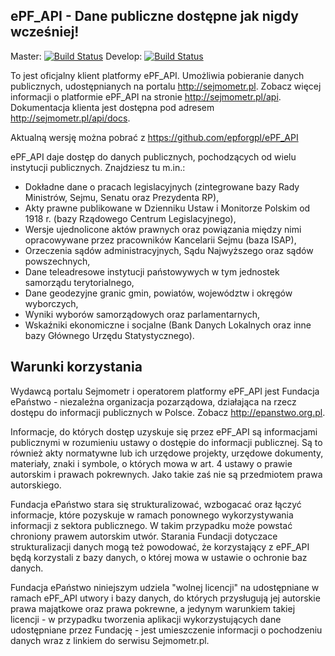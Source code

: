 ePF_API - Dane publiczne dostępne jak nigdy wcześniej!
------------------------------------------------------

Master: [![Build Status](https://api.travis-ci.org/Srokap/ePF_API.png?branch=master)](https://travis-ci.org/Srokap/ePF_API)
Develop: [![Build Status](https://api.travis-ci.org/Srokap/ePF_API.png?branch=develop)](https://travis-ci.org/Srokap/ePF_API)

To jest oficjalny klient platformy ePF_API. Umożliwia pobieranie danych publicznych, udostępnianych na portalu http://sejmometr.pl.
Zobacz więcej informacji o platformie ePF_API na stronie http://sejmometr.pl/api.
Dokumentacja klienta jest dostępna pod adresem http://sejmometr.pl/api/docs.

Aktualną wersję można pobrać z https://github.com/epforgpl/ePF_API


ePF_API daje dostęp do danych publicznych, pochodzących od wielu instytucji publicznych. Znajdziesz tu m.in.:

* Dokładne dane o pracach legislacyjnych (zintegrowane bazy Rady Ministrów, Sejmu, Senatu oraz Prezydenta RP),
* Akty prawne publikowane w Dzienniku Ustaw i Monitorze Polskim od 1918 r. (bazy Rządowego Centrum Legislacyjnego),
* Wersje ujednolicone aktów prawnych oraz powiązania między nimi opracowywane przez pracowników Kancelarii Sejmu (baza ISAP),
* Orzeczenia sądów administracyjnych, Sądu Najwyższego oraz sądów powszechnych,
* Dane teleadresowe instytucji państowywych w tym jednostek samorządu terytorialnego,
* Dane geodezyjne granic gmin, powiatów, województw i okręgów wyborczych,
* Wyniki wyborów samorządowych oraz parlamentarnych,
* Wskaźniki ekonomiczne i socjalne (Bank Danych Lokalnych oraz inne bazy Głównego Urzędu Statystycznego).


Warunki korzystania
-------------------

Wydawcą portalu Sejmometr i operatorem platformy ePF_API jest Fundacja ePaństwo - niezależna organizacja pozarządowa, działająca na rzecz dostępu do informacji publicznych w Polsce. Zobacz http://epanstwo.org.pl.

Informacje, do których dostęp uzyskuje się przez ePF_API są informacjami publicznymi w rozumieniu ustawy o dostępie do informacji publicznej. Są to również akty normatywne lub ich urzędowe projekty, urzędowe dokumenty, materiały, znaki i symbole, o których mowa w art. 4 ustawy o prawie autorskim i prawach pokrewnych. Jako takie zaś nie są przedmiotem prawa autorskiego.

Fundacja ePaństwo stara się strukturalizować, wzbogacać oraz łączyć informacje, które pozyskuje w ramach ponownego wykorzystywania informacji z sektora publicznego. W takim przypadku może powstać chroniony prawem autorskim utwór. Starania Fundacji dotyczace strukturalizacji danych mogą też powodować, że korzystający z ePF_API będą korzystali z bazy danych, o której mowa w ustawie o ochronie baz danych.

Fundacja ePaństwo niniejszym udziela "wolnej licencji" na udostępniane w ramach ePF_API utwory i bazy danych, do których przysługują jej autorskie prawa majątkowe oraz prawa pokrewne, a jedynym warunkiem takiej licencji - w przypadku tworzenia aplikacji wykorzystujących dane udostępniane przez Fundację - jest umieszczenie informacji o pochodzeniu danych wraz z linkiem do serwisu Sejmometr.pl.
